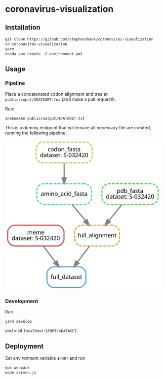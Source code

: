 # coronavirus-visualization

## Installation

```
git clone https://github.com/stephenshank/coronavirus-visualization
cd coronavirus-visualization
yarn
conda env create -f environment.yml
```

## Usage

### Pipeline

Place a concatenated codon alignment and tree at `public/input/$DATASET.fna` (and make a pull request!).

Run:
```
snakemake public/output/$DATASET.txt
```

This is a dummy endpoint that will ensure all necessary file are created, running the following pipeline:

<img src="./pipeline.svg">

### Development

Run

```
yarn develop
```

and visit `localhost:$PORT/$DATASET`.

## Deployment

Set environment variable `$PORT` and run

```
npx webpack
node server.js
```